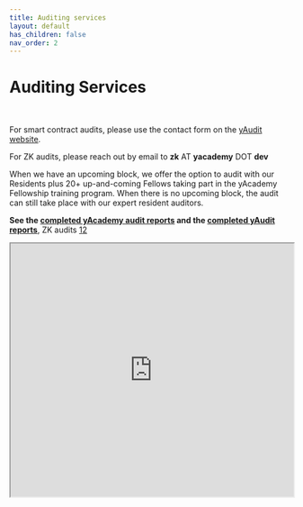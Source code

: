 ```yaml
---
title: Auditing services
layout: default
has_children: false
nav_order: 2
---
```


# Auditing Services

<br>

For smart contract audits, please use the contact form on the [yAudit website](https://yaudit.dev/).

For ZK audits, please reach out by email to **zk** AT **yacademy** DOT **dev**

When we have an upcoming block, we offer the option to audit with our Residents plus 20+ up-and-coming Fellows taking part in the yAcademy Fellowship training program. When there is no upcoming block, the audit can still take place with our expert resident auditors.

**See the [completed yAcademy audit reports](https://reports.yacademy.dev/) and the [completed yAudit reports](https://reports.yaudit.dev/)**, ZK audits [1](https://github.com/orgs/zBlock-1/repositories)[2](https://github.com/zBlock-2/audit-report)

<iframe src="https://docs.google.com/spreadsheets/d/e/2PACX-1vQh1lPk84tMOONpClens-4qEcktqS99DbYZL0ezKmFno_ivqcSHmjcATtWM8wZ_r8Z1GeAxg4lt79Ii/pubhtml?gid=2091967832&amp;single=true&amp;widget=true&amp;headers=false" width="100%" height="450"></iframe>
